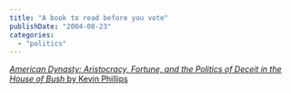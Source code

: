 ```yaml
---
title: "A book to read before you vote"
publishDate: "2004-08-23"
categories: 
  - "politics"
---
```


[_American Dynasty: Aristocracy, Fortune, and the Politics of Deceit in the House of Bush_ by Kevin Phillips](http://search.barnesandnoble.com/booksearch/isbnInquiry.asp?userid=pT7RW8i9IV&isbn=0670032646&itm=1)
